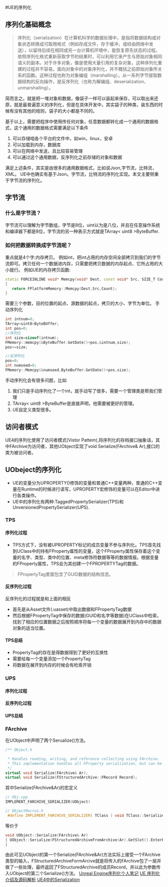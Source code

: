#UE的序列化
## 序列化基础概念
> 序列化（serialization）在计算机科学的数据处理中，是指将数据结构或对象状态转换成可取用格式（例如存成文件，存于缓冲，或经由网络中发送），以留待后续在相同或另一台计算机环境中，能恢复原先状态的过程。依照序列化格式重新获取字节的结果时，可以利用它来产生与原始对象相同语义的副本。对于许多对象，像是使用大量引用的复杂对象，这种序列化重建的过程并不容易。面向对象中的对象序列化，并不概括之前原始对象所关系的函数。这种过程也称为对象编组（marshalling）。从一系列字节提取数据结构的反向操作，是反序列化（也称为解编组、deserialization、unmarshalling）。

简而言之。就是把一堆对象和数据，像袋子一样可以装起来保存，可以取出来还原，就是最普遍意义的序列化，但是在具体开发中，其实袋子的种类，装东西的时候有没有其他的规则，袋子的大小都是不同的。

基于以上，需要把程序中使用传任何对象，任意数据都转化成一个通用的数据格式，这个通用的数据格式需要满足以下条件
1. 可以存储咱各个平台的文件中，如win，linux，安卓
2. 可以加载到内存，数据库
3. 可以在网络中发送，且比较容易管理
4. 可以通过这个通用数据，反序列化之前存储的对象和数据

满足上述条件，其实是由很多的通用数据格式，比如说Json,字节流，比特流，XML。
UE中也确实有基于Json。字节流，比特流的序列化实现。本文主要侧重于字节流的序列化。

## 字节流
### 什么是字节流？
字节流可以理解为字节数组，字节是8位，uint以为是八位，并且在任意操作系统和编译器下都是8位，字节流的另一种表示方式就是TArray< uint8 >ByteBuffer.
### 如何把数据转换成字节流呢？
重点就是4个字:内存拷贝。
例如int，把int占用的内存空间全部拷贝到我们的字节流即可。拷贝任何一个数据进内存，只需要把拷贝数据的内存起点、它所占用的大小就行。
例如UE的内存拷贝函数:
~~~c++
static FORCEINLINE void* Memcpy(void* Dest, const void* Src, SIZE_T Count)
{
   return FPlatformMemory::Memcpy(Dest,Src,Count);
}
~~~
需要三个参数，目的位置的起点、源数据的起点，拷贝的大小、字节为单位。
手动序列化
~~~c++
int intnum=8;
TArray<uint8>ByteBUffer;
int pos=0;
//序列化
int size=sizeof(intnum);
FMemory::memcpy(&ByteBuffer.GetDate()+pos,&intnum,size);
pos+=size;

//反序列化
pos=0;
int numseed=0;
FMemory::Memcpy(&numseed,ByteBuffer.GetDate()+pos,size);
~~~
手动序列化会有很多问题，比如
1. 我们只是手动序列化了一个int，就手动写了很多，需要一个管理类是帮我们管理
2. TArray< uint8 >ByteBuffer是直接声明，他需要被更好的管理。
3. UE自定义类型很多。

## 访问者模式
UE4的序列化使用了访问者模式(Vistor Pattem),将序列化的存档接口抽象话，其中FArchive为访问者，其他UObject实现了void Serialize(FArchive& Ar),接口的类为被访问者。


## UObeject的序列化
* UE的变量分为UPROPERTY()修饰的变量和普通C++变量两种，普通的C++变量在Runtime的时候进行读写，UPROPERTY宏修饰的变量可以在Editor中进行各类操作。
* UE中的序列化有两种:TaggedPropertySerializer(TPS)和UnversionedPropertySerializer(UPS).
### TPS
#### 序列化过程
* TPS方式下，没有被UPROPERTY标记的成员变量不参与序列化。TPS首先找到UClass中的持有FProperty属性的变量，这个FProperty属性保存着这个变量的名字、类型、类中的位置、meta修饰符数据等等的数据情报。根据变量的FProperty属性，TPS会为其创建一个FPROPERTYTag的数据。
> FPropertyTag里面包含了GUID数据的结构信息。

#### 反序列化过程
反序列化的过程就是和上面的相反
* 首先是从Asset文件(.uasset)中取出数据和FPropertyTag数据
* 然后根据FPropertyTag中保存的数据(GUID和名字等数据)在UClass中检索，找到了相应的位置数据之后按照顺序将每一个变量的数据展开到内存中的数据对象的适当位置。

#### TPS总结
* PropertyTag的存在是得数据得到了更好的互换性
* 需要给每一个变量添加一个PropertyTag
* 将数据在展开到内存的时候会有检索开销
  

###  UPS
#### 序列化过程

#### 反序列化过程
#### UPS总结


### FArchive
在UObject中声明了两个Serualize()方法。
~~~c++
/** Object.h

 * Handles reading, writing, and reference collecting using FArchive.
 * This implementation handles all FProperty serialization, but can be overridden for native variables.
 */
virtual void Serialize(FArchive& Ar);
virtual void Serialize(FStructuredArchive::FRecord Record);
~~~
其中Serialize(FArchive&Ar)的宏定义
~~~c++
// Obj.cpp
IMPLEMENT_FARCHIVE_SERIALIZER(UObject)

// ObjectMacros.h
 #define IMPLEMENT_FARCHIVE_SERIALIZER( TClass ) void TClass::Serialize(FArchive& Ar) { TClass::Serialize(FStructuredArchiveFromArchive(Ar).GetSlot().EnterRecord()); }
~~~
等价于
~~~c++
void UObject::Serialize(FArchive& Ar) 
{ UObject::Serialize(FStructuredArchiveFromArchive(Ar).GetSlot().EnterRecord()); 
}
~~~
由此可见UObject的第一个Serialize(FArchive&Ar)方法实际上接受一个FArchive类型的输入，FStructuredArchiveFormArcive就是将传入的FArchive包了一层并做了一些处理，最终返回了FStructuredArchive的成员Record，并以此为参数传入UObject的第二个Serialize()方法。
[Unreal Engine序列化个人笔记](https://zhuanlan.zhihu.com/p/616109129)
[UE 序列化介绍及源码解析](https://zhuanlan.zhihu.com/p/617464719)
[UE4中的Serialization](https://stonelzp.github.io/ue4-serialization/)